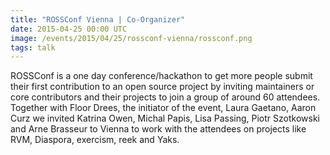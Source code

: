 ```yaml
---
title: "ROSSConf Vienna | Co-Organizer"
date: 2015-04-25 00:00 UTC
image: /events/2015/04/25/rossconf-vienna/rossconf.png
tags: talk
---
```


ROSSConf is a one day conference/hackathon to get more people submit their first contribution to an open source project by inviting maintainers or core contributors and their projects to join a group of around 60 attendees. Together with Floor Drees, the initiator of the event, Laura Gaetano, Aaron Curz we invited Katrina Owen, Michal Papis, Lisa Passing, Piotr Szotkowski and Arne Brasseur to Vienna to work with the attendees on projects like RVM, Diaspora, exercism, reek and Yaks.
